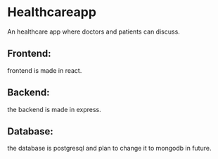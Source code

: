 # Healthcareapp
An healthcare app where doctors and patients can discuss.

## Frontend:
frontend is made in react.

## Backend:
the backend is made in express.

## Database:
the database is postgresql and plan to change it to mongodb in future.
